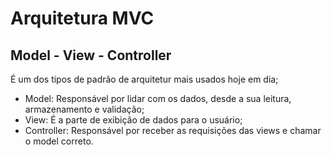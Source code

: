 # Arquitetura MVC

## Model - View - Controller

É um dos tipos de padrão de arquitetur mais usados hoje em dia;

- Model: Responsável por lidar com os dados, desde a sua leitura, armazenamento e validação;
- View: É a parte de exibição de dados para o usuário;
- Controller: Responsável por receber as requisições das views e chamar o model correto.
